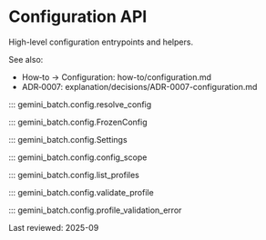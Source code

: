 # Configuration API

High-level configuration entrypoints and helpers.

See also:

- How‑to → Configuration: how-to/configuration.md
- ADR‑0007: explanation/decisions/ADR-0007-configuration.md

::: gemini_batch.config.resolve_config

::: gemini_batch.config.FrozenConfig

::: gemini_batch.config.Settings

::: gemini_batch.config.config_scope

::: gemini_batch.config.list_profiles

::: gemini_batch.config.validate_profile

::: gemini_batch.config.profile_validation_error

Last reviewed: 2025-09
